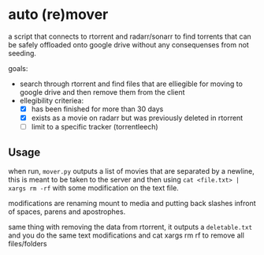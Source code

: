 # auto (re)mover

a script that connects to rtorrent and radarr/sonarr to find torrents that can
be safely offloaded onto google drive without any consequenses from not seeding.

goals:

- search through rtorrent and find files that are elliegible for moving to
  google drive and then remove them from the client
- ellegibility criteriea:
  - [x] has been finished for more than 30 days
  - [x] exists as a movie on radarr but was previously deleted in rtorrent
  - [ ] limit to a specific tracker (torrentleech)

## Usage

when run, `mover.py` outputs a list of movies that are separated by a newline,
this is meant to be taken to the server and then using
`cat <file.txt> | xargs rm -rf` with some modification on the text file.

modifications are renaming mount to media and putting back slashes infront of
spaces, parens and apostrophes.

same thing with removing the data from rtorrent, it outputs a `deletable.txt`
and you do the same text modifications and cat xargs rm rf to remove all files/folders
